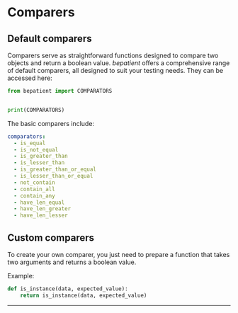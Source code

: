 # Comparers
## Default comparers

Comparers serve as straightforward functions designed to compare two objects and return
a boolean value. _bepatient_ offers a comprehensive range of default comparers,
all designed to suit your testing needs. They can be accessed here:

```python
from bepatient import COMPARATORS


print(COMPARATORS)
```

The basic comparers include:
```yaml
comparators:
  - is_equal
  - is_not_equal
  - is_greater_than
  - is_lesser_than
  - is_greater_than_or_equal
  - is_lesser_than_or_equal
  - not_contain
  - contain_all
  - contain_any
  - have_len_equal
  - have_len_greater
  - have_len_lesser
```

## Custom comparers

To create your own comparer, you just need to prepare a function that takes two
arguments and returns a boolean value.

Example:
```python
def is_instance(data, expected_value):
    return is_instance(data, expected_value)
```

---
